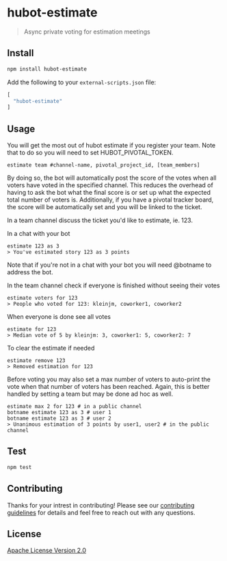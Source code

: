 # hubot-estimate
> Async private voting for estimation meetings

## Install

```bash
npm install hubot-estimate
```

Add the following to your `external-scripts.json` file:
```js
[
  "hubot-estimate"
]
```

## Usage

You will get the most out of hubot estimate if you register your team. Note that to do so you will need to set HUBOT_PIVOTAL_TOKEN.
```
estimate team #channel-name, pivotal_project_id, [team_members]
```
By doing so, the bot will automatically post the score of the votes when all voters have voted in the specified channel. This reduces the overhead of having to ask the bot what the final score is or set up what the expected total number of voters is. Additionally, if you have a pivotal tracker board, the score will be automatically set and you will be linked to the ticket.

In a team channel discuss the ticket you'd like to estimate, ie. 123.

In a chat with your bot
```
estimate 123 as 3
> You've estimated story 123 as 3 points
```
Note that if you're not in a chat with your bot you will need @botname to address the bot.

In the team channel check if everyone is finished without seeing their votes
```
estimate voters for 123
> People who voted for 123: kleinjm, coworker1, coworker2
```

When everyone is done see all votes
```
estimate for 123
> Median vote of 5 by kleinjm: 3, coworker1: 5, coworker2: 7
```

To clear the estimate if needed
```
estimate remove 123
> Removed estimation for 123
```

Before voting you may also set a max number of voters to auto-print the vote when that number of voters has been reached. Again, this is better handled by setting a team but may be done ad hoc as well.
```
estimate max 2 for 123 # in a public channel
botname estimate 123 as 3 # user 1
botname estimate 123 as 3 # user 2
> Unanimous estimation of 3 points by user1, user2 # in the public channel
```

## Test

```bash
npm test
```

## Contributing

Thanks for your intrest in contributing! Please see our [contributing
guidelines](https://github.com/kleinjm/hubot-estimate/CONTRIBUTING.md) for
details and feel free to reach out with any questions.

## License

[Apache License Version 2.0](http://www.apache.org/licenses/LICENSE-2.0)
